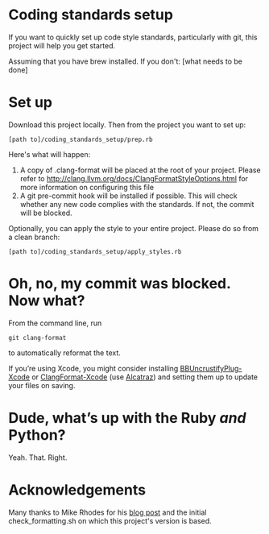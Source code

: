 # Coding standards setup

If you want to quickly set up code style standards, particularly with git, this project will help you get started.

Assuming that you have brew installed. If you don't: [what needs to be done]

# Set up
Download this project locally. Then from the project you want to set up:

	[path to]/coding_standards_setup/prep.rb

Here's what will happen:

1. A copy of .clang-format will be placed at the root of your project. Please refer to http://clang.llvm.org/docs/ClangFormatStyleOptions.html for more information on configuring this file
2. A git pre-commit hook will be installed if possible. This will check whether any new code complies with the standards. If not, the commit will be blocked.

Optionally, you can apply the style to your entire project. Please do so from a clean branch:

	[path to]/coding_standards_setup/apply_styles.rb

# Oh, no, my commit was blocked. Now what?

From the command line, run 

	git clang-format 

to automatically reformat the text.

If you’re using Xcode, you might consider installing [BBUncrustifyPlug-Xcode][1] or [ClangFormat-Xcode][2] (use [Alcatraz][3]) and setting them up to update your files on saving.

# Dude, what’s up with the Ruby *and* Python?
Yeah. That. Right.

# Acknowledgements
Many thanks to Mike Rhodes for his [blog post][4] and the initial check\_formatting.sh on which this project's version is based.

[1]:	https://github.com/benoitsan/BBUncrustifyPlugin-Xcode
[2]:	https://github.com/travisjeffery/ClangFormat-Xcode
[3]:	http://alcatraz.io
[4]:	http://www.dx13.co.uk/articles/2015/04/03/Setting-up-git-clang-format.html